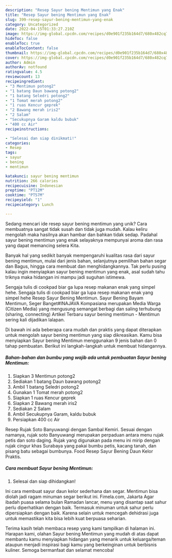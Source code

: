 ```yaml
---
description: "Resep Sayur bening Mentimun yang Enak"
title: "Resep Sayur bening Mentimun yang Enak"
slug: 399-resep-sayur-bening-mentimun-yang-enak
category: Uncategorized
date: 2022-04-15T01:33:27.210Z
image: https://img-global.cpcdn.com/recipes/d0e901f235b164d7/680x482cq70/sayur-bening-mentimun-foto-resep-utama.jpg
hideToc: false
enableToc: true
enableTocContent: false
thumbnail: https://img-global.cpcdn.com/recipes/d0e901f235b164d7/680x482cq70/sayur-bening-mentimun-foto-resep-utama.jpg
cover: https://img-global.cpcdn.com/recipes/d0e901f235b164d7/680x482cq70/sayur-bening-mentimun-foto-resep-utama.jpg
author: Admin
authorAv: notfound
ratingvalue: 4.5
reviewcount: 13
recipeingredient:
- "3 Mentimun potong2"
- "1 batang Daun bawang potong2"
- "1 batang Seledri potong2"
- "1 Tomat merah potong2"
- "1 ruas Kencur geprek"
- "2 Bawang merah iris2"
- "2 Salam"
- "Secukupnya Garam kaldu bubuk"
- "400 cc Air"
recipeinstructions:

- "Selesai dan siap dinikmati!"
categories:
- Resep
tags:
- sayur
- bening
- mentimun

katakunci: sayur bening mentimun 
nutrition: 266 calories
recipecuisine: Indonesian
preptime: "PT12M"
cooktime: "PT57M"
recipeyield: "1"
recipecategory: Lunch

---
```





Sedang mencari ide resep sayur bening mentimun yang unik? Cara membuatnya sangat tidak susah dan tidak juga mudah. Kalau keliru mengolah maka hasilnya akan hambar dan bahkan tidak sedap. Padahal sayur bening mentimun yang enak selayaknya mempunyai aroma dan rasa yang dapat memancing selera Kita.





Banyak hal yang sedikit banyak mempengaruhi kualitas rasa dari sayur bening mentimun, mulai dari jenis bahan, selanjutnya pemilihan bahan segar dan Bagus, hingga cara membuat dan menghidangkannya. Tak perlu pusing kalau ingin menyiapkan sayur bening mentimun yang enak,      asal sudah tahu triknya maka hidangan ini mampu jadi suguhan istimewa.














Sengaja tulis di cookpad biar ga lupa resep makanan enak yang simpel hehe. Sengaja tulis di cookpad biar ga lupa resep makanan enak yang simpel hehe Resep Sayur Bening Mentimun. Sayur Bening Bayam Mentimun, Seger Banget#INAJAVA Kompasiana merupakan Media Warga (Citizen Media) yang mengusung semangat berbagi dan saling terhubung (sharing, connecting) Artikel Terbaru sayur bening mentimun - Mentimun sering kali dijadikan lalapan.






Di bawah ini ada beberapa cara mudah dan praktis yang dapat diterapkan untuk mengolah sayur bening mentimun yang siap dikreasikan. Kamu bisa menyiapkan Sayur bening Mentimun menggunakan 9 jenis bahan dan 0 tahap pembuatan. Berikut ini langkah-langkah untuk membuat hidangannya.

<!--inarticleads1-->

##### Bahan-bahan dan bumbu yang wajib ada untuk pembuatan Sayur bening Mentimun:

1. Siapkan 3 Mentimun potong2
1. Sediakan 1 batang Daun bawang potong2
1. Ambil 1 batang Seledri potong2
1. Gunakan 1 Tomat merah potong2
1. Siapkan 1 ruas Kencur geprek
1. Siapkan 2 Bawang merah iris2
1. Sediakan 2 Salam
1. Ambil Secukupnya Garam, kaldu bubuk
1. Persiapkan 400 cc Air


Resep Rujak Soto Banyuwangi dengan Sambal Kemiri. Sesuai dengan namanya, rujak soto Banyuwangi merupakan perpaduan antara menu rujak petis dan soto daging. Rujak yang digunakan pada menu ini mirip dengan rujak cingur khas Surabaya yang pakai bumbu petis, kacang tanah, dan pisang batu sebagai bumbunya. Food Resep Sayur Bening Daun Kelor Praktis. 

<!--inarticleads2-->

##### Cara membuat Sayur bening Mentimun:


1. Selesai dan siap dihidangkan!

Ini cara membuat sayur daun kelor sederhana dan segar. Mentimun bisa diolah jadi ragam minuman segar berikut ini. Fimela.com, Jakarta Agar ibadah puasa selama bulan Ramadan lancar, menu yang disantap saat sahur perlu diperhatikan dengan baik. Termasuk minuman untuk sahur perlu dipersiapkan dengan baik. Karena selain untuk mencegah dehidrasi juga untuk memastikan kita bisa lebih kuat berpuasa seharian. 

Terima kasih telah membaca resep yang kami tampilkan di halaman ini. Harapan kami, olahan Sayur bening Mentimun yang mudah di atas dapat membantu kamu menyiapkan hidangan yang menarik untuk keluarga/teman ataupun menjadi inspirasi bagi kamu yang berkeinginan untuk berbisnis kuliner. Semoga bermanfaat dan selamat mencoba!
